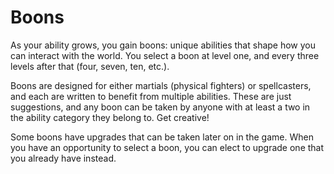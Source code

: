 # Boons
As your ability grows, you gain boons: unique abilities that shape how you can interact with the world. You select a boon at level one, and every three levels after that (four, seven, ten, etc.).

Boons are designed for either martials (physical fighters) or spellcasters, and each are written to benefit from multiple abilities. These are just suggestions, and any boon can be taken by anyone with at least a two in the ability category they belong to. Get creative!

Some boons have upgrades that can be taken later on in the game. When you have an opportunity to select a boon, you can elect to upgrade one that you already have instead.